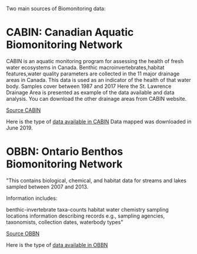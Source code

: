 Two main sources of Biomonitoring data: 

# CABIN: Canadian Aquatic Biomonitoring Network

CABIN is an aquatic monitoring program for assessing the health of fresh water ecosystems in Canada. Benthic macroinvertebrates,habitat features,water quality parameters are collected in the 11 major drainage areas in Canada. This data is used as an indicator of the health of that water body. Samples cover between 1987 and 2017
Here the St. Lawrence Drainage Area is presented as example of the data available and data analysis. You can download the other drainage areas from CABIN website.

[Source CABIN]: https://open.canada.ca/data/en/dataset/13564ca4-e330-40a5-9521-bfb1be767147
[Source CABIN]

[data available in CABIN]: https://github.com/alminagorta/CanadaProject/blob/master/Benthic_Habitat_Data/CABIN%20Field%20Descriptions.pdf
Here is the type of [data available in CABIN]
Data mapped was downloaded in June 2019. 


# OBBN: Ontario Benthos Biomonitoring Network

"This contains biological, chemical, and habitat data for streams and lakes sampled between 2007 and 2013.

Information includes:

benthic-invertebrate taxa-counts
habitat
water chemistry
sampling locations
information describing records e.g., sampling agencies, taxonomists, collection dates, waterbody types"

[Source OBBN]: https://www.ontario.ca/data/ontario-benthos-biomonitoring-network
[Source OBBN]

[data available in OBBN]: https://github.com/alminagorta/CanadaProject/blob/master/Benthic_Habitat_Data/OBBN%20Field%20Descriptions.pdf
Here is the type of [data available in OBBN]
